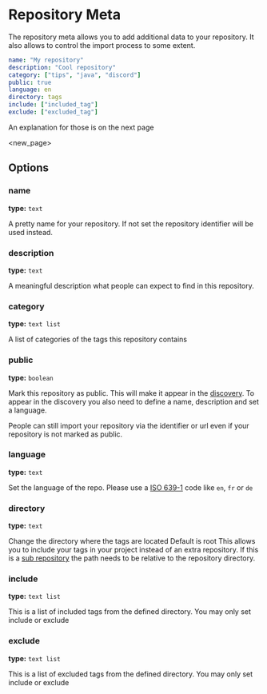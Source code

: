 # Repository Meta

The repository meta allows you to add additional data to your repository.
It also allows to control the import process to some extent.

```yaml
name: "My repository"
description: "Cool repository"
category: ["tips", "java", "discord"]
public: true
language: en
directory: tags
include: ["included_tag"]
exclude: ["excluded_tag"]
```

An explanation for those is on the next page

<new_page>

## Options

### name

**type:** `text`

A pretty name for your repository. If not set the repository identifier will be used instead.

### description

**type:** `text`

A meaningful description what people can expect to find in this repository.

### category

**type:** `text list`

A list of categories of the tags this repository contains

### public

**type:** `boolean`

Mark this repository as public.
This will make it appear in the [discovery](https://krile.chojo.dev/features/discovery/).
To appear in the discovery you also need to define a name, description and set a language.

People can still import your repository via the identifier or url even if your repository is not marked as public.

### language

**type:** `text`

Set the language of the repo.
Please use a [ISO 639-1](https://en.wikipedia.org/wiki/List_of_ISO_639-1_codes) code like `en`, `fr` or `de`

### directory

**type:** `text`

Change the directory where the tags are located
Default is root
This allows you to include your tags in your project instead of an extra repository.
If this is a [sub repository](https://krile.chojo.dev/repositories/create/#setting-up-a-sub-repository) the path needs to be relative to the repository directory.

### include

**type:** `text list`

This is a list of included tags from the defined directory.
You may only set include or exclude

### exclude

**type:** `text list`

This is a list of excluded tags from the defined directory.
You may only set include or exclude


